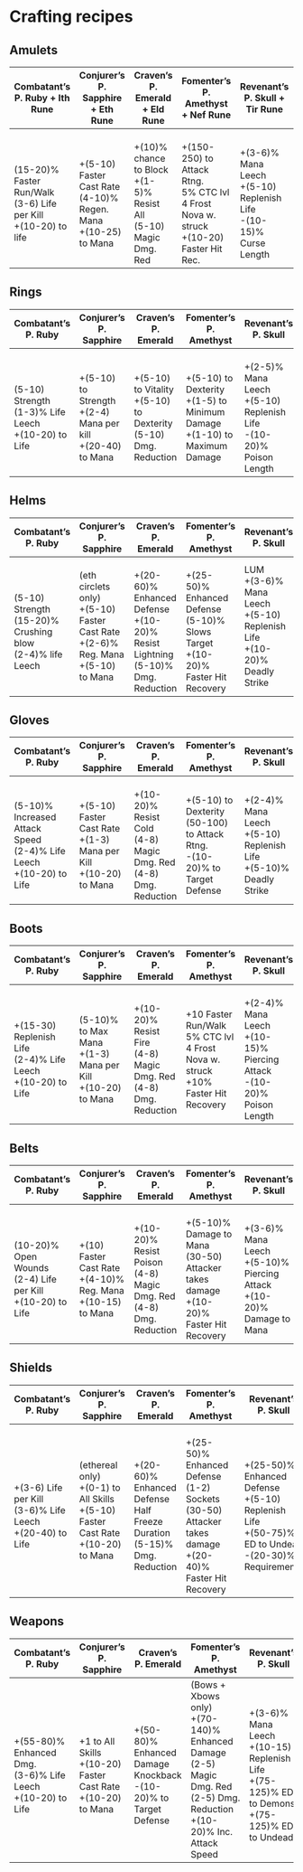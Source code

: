 # Crafting recipes

## Amulets

| Combatant’s<br>P. Ruby + Ith Rune                                                     | Conjurer’s<br>P. Sapphire + Eth Rune                                                 | Craven’s<br>P. Emerald + Eld Rune                                                       | Fomenter’s<br>P. Amethyst + Nef Rune                                                                         | Revenant’s<br>P. Skull + Tir Rune                                                         | Cornucopia’s<br>P. Topaz + Tal Rune                                                    |
| -------------------------------------------------------------------------- | -------------------------------------------------------------------------- | ----------------------------------------------------------------------------- | -------------------------------------------------------------------------------------------------- | ------------------------------------------------------------------------------ | --------------------------------------------------------------------------- |
|  <br>(15-20)% Faster Run/Walk<br>(3-6) Life per Kill<br>+(10-20) to life | <br>+(5-10) Faster Cast Rate<br>(4-10)% Regen. Mana<br>+(10-25) to Mana | <br>+(10)% chance to Block<br>+(1-5)% Resist All<br>(5-10) Magic Dmg. Red |  <br>+(150-250) to Attack Rtng.<br>5% CTC lvl 4 Frost Nova w. struck<br>+(10-20) Faster Hit Rec. |  <br>+(3-6)% Mana Leech<br>+(5-10) Replenish Life<br>\-(10-15)% Curse Length |  <br>+(10-20) to Vitality<br>+(20-30)% Magic Find<br>+(30-60)% Gold Find |

## Rings

| Combatant’s<br>P. Ruby                                          | Conjurer’s<br>P. Sapphire                                              | Craven’s<br>P. Emerald                                                      | Fomenter’s<br>P. Amethyst                                                            | Revenant’s<br>P. Skull                                                          | Cornucopia’s<br>P. Topaz                                                  |
| --------------------------------------------------------------- | ---------------------------------------------------------------------- | --------------------------------------------------------------------------- | ------------------------------------------------------------------------------------ | ------------------------------------------------------------------------------- | ------------------------------------------------------------------------- |
|  <br>(5-10) Strength<br>(1-3)% Life Leech<br>+(10-20) to Life |  <br>+(5-10) to Strength<br>+(2-4) Mana per kill<br>+(20-40) to Mana |  <br>+(5-10) to Vitality<br>+(5-10) to Dexterity<br>(5-10) Dmg. Reduction |  <br>+(5-10) to Dexterity<br>+(1-5) to Minimum Damage<br>+(1-10) to Maximum Damage |  <br>+(2-5)% Mana Leech<br>+(5-10) Replenish Life<br>\-(10-20)% Poison Length |  <br>+(5-10) to Vitality<br>+(10-15)% Magic Find<br>+(30-60)% Gold Find |

## Helms

| Combatant’s<br>P. Ruby                                               | Conjurer’s<br>P. Sapphire                                                                   | Craven’s<br>P. Emerald                                                                   | Fomenter’s<br>P. Amethyst                                                                  | Revenant’s<br>P. Skull                                                         | Cornucopia’s<br>P. Topaz                                                         |
| -------------------------------------------------------------------- | ------------------------------------------------------------------------------------------- | ---------------------------------------------------------------------------------------- | ------------------------------------------------------------------------------------------ | ------------------------------------------------------------------------------ | -------------------------------------------------------------------------------- |
|  <br>(5-10) Strength<br>(15-20)% Crushing blow<br>(2-4)% life Leech |   (eth circlets only)<br>+(5-10) Faster Cast Rate<br>+(2-6)% Reg. Mana<br>+(5-10) to Mana |  <br>+(20-60)% Enhanced Defense<br>+(10-20)% Resist Lightning<br>(5-10)% Dmg. Reduction |  <br>+(25-50)% Enhanced Defense<br>(5-10)% Slows Target<br>+(10-20)% Faster Hit Recovery | LUM<br>+(3-6)% Mana Leech<br>+(5-10) Replenish Life<br>+(10-20)% Deadly Strike |  <br>+(25-50)% Enhanced Defense<br>+(15-25)% Magic Find<br>+(30-60)% Gold Find |

## Gloves

| Combatant’s<br>P. Ruby                                                         | Conjurer’s<br>P. Sapphire                                                   | Craven’s<br>P. Emerald                                                       | Fomenter’s<br>P. Amethyst                                                               | Revenant’s<br>P. Skull                                                         | Cornucopia’s<br>P. Topaz                                                         |
| ------------------------------------------------------------------------------ | --------------------------------------------------------------------------- | ---------------------------------------------------------------------------- | --------------------------------------------------------------------------------------- | ------------------------------------------------------------------------------ | -------------------------------------------------------------------------------- |
|  <br>(5-10)% Increased Attack Speed<br>(2-4)% Life Leech<br>+(10-20) to Life |  <br>+(5-10) Faster Cast Rate<br>+(1-3) Mana per Kill<br>+(10-20) to Mana |  <br>+(10-20)% Resist Cold<br>(4-8) Magic Dmg. Red<br>(4-8) Dmg. Reduction |  <br>+(5-10) to Dexterity<br>(50-100) to Attack Rtng.<br>\-(10-20)% to Target Defense |  <br>+(2-4)% Mana Leech<br>+(5-10) Replenish Life<br>+(5-10)% Deadly Strike |  <br>+(25-50)% Enhanced Defense<br>+(20-30)% Magic Find<br>+(30-60)% Gold Find |

## Boots

| Combatant’s<br>P. Ruby                                                  | Conjurer’s<br>P. Sapphire                                              | Craven’s<br>P. Emerald                                                       | Fomenter’s<br>P. Amethyst                                                                   | Revenant’s<br>P. Skull                                                            | Cornucopia’s<br>P. Topaz                                                         |
| ----------------------------------------------------------------------- | ---------------------------------------------------------------------- | ---------------------------------------------------------------------------- | ------------------------------------------------------------------------------------------- | --------------------------------------------------------------------------------- | -------------------------------------------------------------------------------- |
|  <br>+(15-30) Replenish Life<br>(2-4)% Life Leech<br>+(10-20) to Life |  <br>(5-10)% to Max Mana<br>+(1-3) Mana per Kill<br>+(10-20) to Mana |  <br>+(10-20)% Resist Fire<br>(4-8) Magic Dmg. Red<br>(4-8) Dmg. Reduction |  <br>+10 Faster Run/Walk<br>5% CTC lvl 4 Frost Nova w. struck<br>+10% Faster Hit Recovery |  <br>+(2-4)% Mana Leech<br>+(10-15)% Piercing Attack<br>\-(10-20)% Poison Length |  <br>+(25-50)% Enhanced Defense<br>+(20-30)% Magic Find<br>+(30-60)% Gold Find |

## Belts

| Combatant’s<br>P. Ruby                                                 | Conjurer’s<br>P. Sapphire                                               | Craven’s<br>P. Emerald                                                         | Fomenter’s<br>P. Amethyst                                                                        | Revenant’s<br>P. Skull                                                            | Cornucopia’s<br>P. Topaz                                                         |
| ---------------------------------------------------------------------- | ----------------------------------------------------------------------- | ------------------------------------------------------------------------------ | ------------------------------------------------------------------------------------------------ | --------------------------------------------------------------------------------- | -------------------------------------------------------------------------------- |
|  <br>(10-20)% Open Wounds<br>(2-4) Life per Kill<br>+(10-20) to Life |  <br>+(10) Faster Cast Rate<br>+(4-10)% Reg. Mana<br>+(10-15) to Mana |  <br>+(10-20)% Resist Poison<br>(4-8) Magic Dmg. Red<br>(4-8) Dmg. Reduction |  <br>+(5-10)% Damage to Mana<br>(30-50) Attacker takes damage<br>+(10-20)% Faster Hit Recovery |  <br>+(3-6)% Mana Leech<br>+(5-10)% Piercing Attack<br>+(10-20)% Damage to Mana |  <br>+(25-50)% Enhanced Defense<br>+(20-30)% Magic Find<br>+(30-60)% Gold Find |

## Shields

| Combatant’s<br>P. Ruby                                               | Conjurer’s<br>P. Sapphire                                                                   | Craven’s<br>P. Emerald                                                              | Fomenter’s<br>P. Amethyst                                                                                            | Revenant’s<br>P. Skull                                                                                           | Cornucopia’s<br>P. Topaz                                                         |
| -------------------------------------------------------------------- | ------------------------------------------------------------------------------------------- | ----------------------------------------------------------------------------------- | -------------------------------------------------------------------------------------------------------------------- | ---------------------------------------------------------------------------------------------------------------- | -------------------------------------------------------------------------------- |
|  <br>+(3-6) Life per Kill<br>(3-6)% Life Leech<br>+(20-40) to Life |   (ethereal only)<br>+(0-1) to All Skills<br>+(5-10) Faster Cast Rate<br>+(10-20) to Mana |  <br>+(20-60)% Enhanced Defense<br>Half Freeze Duration<br>(5-15)% Dmg. Reduction |  <br>+(25-50)% Enhanced Defense<br>(1-2) Sockets<br>(30-50) Attacker takes damage<br>+(20-40)% Faster Hit Recovery |  <br>+(25-50)% Enhanced Defense<br>+(5-10) Replenish Life<br>+(50-75)% ED to Undead<br>\-(20-30)% Requirements |  <br>+(25-50)% Enhanced Defense<br>+(20-30)% Magic Find<br>+(30-60)% Gold Find |

## Weapons

| Combatant’s<br>P. Ruby                                                  | Conjurer’s<br>P. Sapphire                                                | Craven’s<br>P. Emerald                                                        | Fomenter’s<br>P. Amethyst                                                                                                            | Revenant’s<br>P. Skull                                                                                     | Cornucopia’s<br>P. Topaz                                                       |
| ----------------------------------------------------------------------- | ------------------------------------------------------------------------ | ----------------------------------------------------------------------------- | ------------------------------------------------------------------------------------------------------------------------------------ | ---------------------------------------------------------------------------------------------------------- | ------------------------------------------------------------------------------ |
|  <br>+(55-80)% Enhanced Dmg.<br>(3-6)% Life Leech<br>+(10-20) to Life | <br>+1 to All Skills<br>+(10-20) Faster Cast Rate<br>+(10-20) to Mana |  <br>+(50-80)% Enhanced Damage<br>Knockback<br>\-(10-20)% to Target Defense |   (Bows + Xbows only)<br>+(70-140)% Enhanced Damage<br>(2-5) Magic Dmg. Red<br>(2-5) Dmg. Reduction<br>+(10-20)% Inc. Attack Speed |  <br>+(3-6)% Mana Leech<br>+(10-15) Replenish Life<br>+(75-125)% ED to Demons<br>+(75-125)% ED to Undead |  <br>+(50-80)% Enhanced Damage<br>+(20-30)% Magic Find<br>+(30-60)% Gold Find |